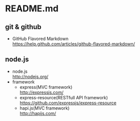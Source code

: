 # README.md

## git & github

- GitHub Flavored Markdown  
  https://help.github.com/articles/github-flavored-markdown/

## node.js

- node.js  
  http://nodejs.org/
- framework
  - express(MVC framework)  
    http://expressjs.com/
  - express-resource(RESTfull API framework)  
    https://github.com/expressjs/express-resource
  - hapi.js(MVC framework)  
    http://hapijs.com/
